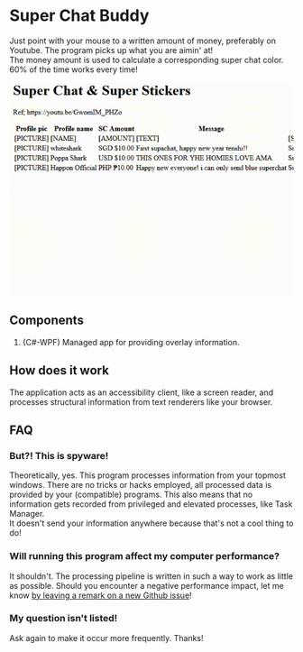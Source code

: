 # Super Chat Buddy

Just point with your mouse to a written amount of money, preferably on Youtube. The program picks up what you are aimin' at!  
The money amount is used to calculate a corresponding super chat color. 60% of the time works every time!

![SC-Buddy demo](static/converted.gif)

## Components

1. (C#-WPF) Managed app for providing overlay information.

## How does it work

The application acts as an accessibility client, like a screen reader, and processes structural information from text renderers like your browser.

## FAQ

### But?! This is spyware!

Theoretically, yes. This program processes information from your topmost windows. There are no tricks or hacks employed, all processed data 
is provided by your (compatible) programs. This also means that no information gets recorded from privileged and elevated processes, like Task Manager.  
It doesn't send your information anywhere because that's not a cool thing to do!

### Will running this program affect my computer performance?

It shouldn't. The processing pipeline is written in such a way to work as little as possible. Should you encounter a negative performance impact, let me
know [by leaving a remark on a new Github issue](https://github.com/Bert-Proesmans/SC-Buddy/issues/new)!

### My question isn't listed!

Ask again to make it occur more frequently. Thanks!